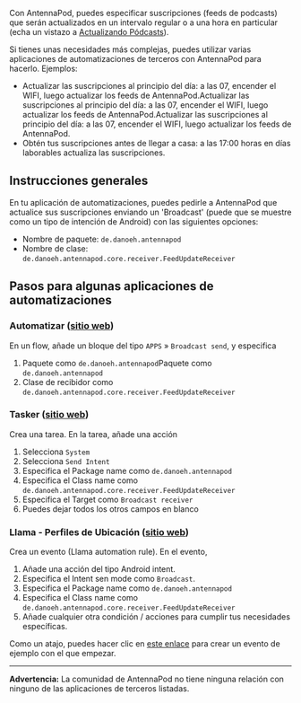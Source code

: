 Con AntennaPod, puedes especificar suscripciones (feeds de podcasts) que serán
actualizados en un intervalo regular o a una hora en particular (echa un vistazo
a [Actualizando Pódcasts](/refreshing-podcasts)).

Si tienes unas necesidades más complejas, puedes utilizar varias aplicaciones de
automatizaciones de terceros con AntennaPod para hacerlo. Ejemplos:

- Actualizar las suscripciones al principio del día: a las 07, encender el WIFI,
luego actualizar los feeds de AntennaPod.Actualizar las suscripciones al
principio del día: a las 07, encender el WIFI, luego actualizar los feeds de
AntennaPod.Actualizar las suscripciones al principio del día: a las 07, encender
el WIFI, luego actualizar los feeds de AntennaPod.
- Obtén tus suscripciones antes de llegar a casa: a las 17:00 horas en días
laborables actualiza las suscripciones.

## Instrucciones generales

En tu aplicación de automatizaciones, puedes pedirle a AntennaPod que actualice
sus suscripciones enviando un 'Broadcast' (puede que se muestre como un tipo de
intención de Android) con las siguientes opciones:

- Nombre de paquete: `de.danoeh.antennapod`
- Nombre de clase: `de.danoeh.antennapod.core.receiver.FeedUpdateReceiver`

## Pasos para algunas aplicaciones de automatizaciones

### Automatizar ([sitio web](https://llamalab.com/automate/))

En un flow, añade un bloque del tipo `APPS` » `Broadcast send`, y especifica

1. Paquete como `de.danoeh.antennapod`Paquete como `de.danoeh.antennapod`
1. Clase de recibidor como
`de.danoeh.antennapod.core.receiver.FeedUpdateReceiver`

### Tasker ([sitio web](https://tasker.joaoapps.com/))

Crea una tarea. En la tarea, añade una acción

1. Selecciona `System`
1. Selecciona `Send Intent`
1. Especifica el Package name como `de.danoeh.antennapod`
1. Especifica el Class name como
`de.danoeh.antennapod.core.receiver.FeedUpdateReceiver`
1. Especifica el Target como `Broadcast receiver`
1. Puedes dejar todos los otros campos en blanco

### Llama - Perfiles de Ubicación ([sitio web](http://kebabapps.blogspot.com/search/label/Llama))

Crea un evento (Llama automation rule). En el evento,

1. Añade una acción del tipo Android intent.
1. Especifica el Intent sen mode como `Broadcast`.
1. Especifica el Package name como `de.danoeh.antennapod`
1. Especifica el Class name como
`de.danoeh.antennapod.core.receiver.FeedUpdateReceiver`
1. Añade cualquier otra condición / acciones para cumplir tus necesidades
específicas.

Como un atajo, puedes hacer clic en [este enlace](http://llama.location.profiles/AntennaPod+feeds+Update/AntennaPod+feeds+Update%7C0-1-0-0-0-0-0-0-1-0--0-%7C%3A%7Ct%7C420%7C425%7Cai%7Cde.danoeh.antennapod%7CFgAAAGEAbgBkAHIAbwBpAGQALgBjAG8AbgB0AGUAbgB0AC4ASQBuAHQAZQBuAHQAAAAAAP%2F%2F%2F%2F8AAAAA%2F%2F%2F%2F%2FwAAAAD%2F%2F%2F%2F%2F%2F%2F%2F%2F%2FxQAAABkAGUALgBkAGEAbgBvAGUAaAAuAGEAbgB0AGUAbgBuAGEAcABvAGQAAAAAADUAAABkAGUALgBkAGEAbgBvAGUAaAAuAGEAbgB0AGUAbgBuAGEAcABvAGQALgBjAG8AcgBlAC4AcgBlAGMAZQBpAHYAZQByAC4ARgBlAGUAZABVAHAAZABhAHQAZQBSAGUAYwBlAGkAdgBlAHIAAAAAAAAAAAAAAAAAAAAAAAAA%2Fv%2F%2F%2F%2F%2F%2F%2F%2F8%3D%7C2%7C)
para crear un evento de ejemplo con el que empezar.

***

**Advertencia:** La comunidad de AntennaPod no tiene ninguna relación con
ninguno de las aplicaciones de terceros listadas.
